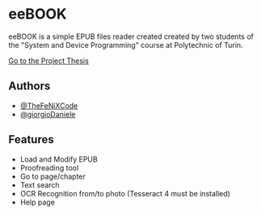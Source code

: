 
# eeBOOK

eeBOOK is a simple EPUB files reader created created by two students of the "System and Device Programming" course at Polytechnic of Turin.

[Go to the Project Thesis](./eeBOOK%20Project%20Thesis.pdf)


## Authors

- [@TheFeNiXCode](https://www.github.com/TheFeNiXCode)
- [@giorgioDaniele](https://www.github.com/giorgioDaniele)


## Features

- Load and Modify EPUB 
- Proofreading tool
- Go to page/chapter
- Text search
- OCR Recognition from/to photo (Tesseract 4 must be installed)
- Help page
